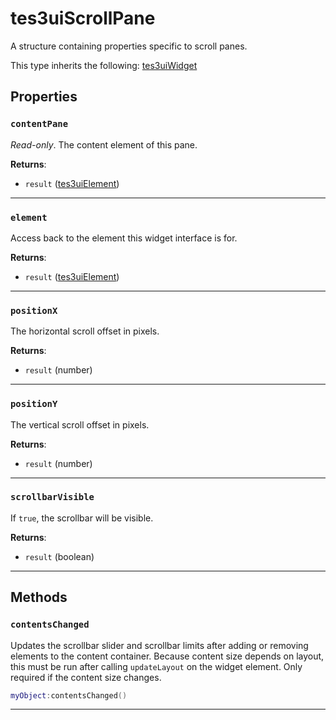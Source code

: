<!---
	This file is autogenerated. Do not edit this file manually. Your changes will be ignored.
	More information: https://github.com/MWSE/MWSE/tree/master/docs
-->

# tes3uiScrollPane

A structure containing properties specific to scroll panes.

This type inherits the following: [tes3uiWidget](../../types/tes3uiWidget)
## Properties

### `contentPane`

*Read-only*. The content element of this pane.

**Returns**:

* `result` ([tes3uiElement](../../types/tes3uiElement))

***

### `element`

Access back to the element this widget interface is for.

**Returns**:

* `result` ([tes3uiElement](../../types/tes3uiElement))

***

### `positionX`

The horizontal scroll offset in pixels.

**Returns**:

* `result` (number)

***

### `positionY`

The vertical scroll offset in pixels.

**Returns**:

* `result` (number)

***

### `scrollbarVisible`

If `true`, the scrollbar will be visible.

**Returns**:

* `result` (boolean)

***

## Methods

### `contentsChanged`

Updates the scrollbar slider and scrollbar limits after adding or removing elements to the content container. Because content size depends on layout, this must be run after calling `updateLayout` on the widget element. Only required if the content size changes.

```lua
myObject:contentsChanged()
```

***


